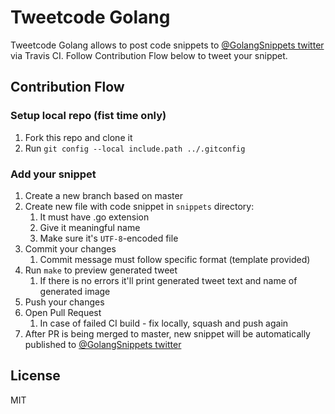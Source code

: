 
# Tweetcode Golang

Tweetcode Golang allows to post code snippets to [@GolangSnippets twitter](https://twitter.com/GolangSnippets) via Travis CI.
Follow Contribution Flow below to tweet your snippet.

## Contribution Flow

### Setup local repo (fist time only)

1. Fork this repo and clone it
2. Run `git config --local include.path ../.gitconfig`

### Add your snippet

1. Create a new branch based on master
2. Create new file with code snippet in `snippets` directory:
   1. It must have .go extension
   2. Give it meaningful name
   3. Make sure it's `UTF-8`-encoded file
3. Commit your changes
   1. Commit message must follow specific format (template provided)
4. Run `make` to preview generated tweet
   1. If there is no errors it'll print generated tweet text and name of
      generated image
4. Push your changes
6. Open Pull Request
   1. In case of failed CI build - fix locally, squash and push again
7. After PR is being merged to master, new snippet will be automatically
   published to [@GolangSnippets twitter](https://twitter.com/GolangSnippets)

## License

MIT
